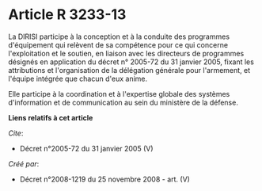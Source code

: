 # Article R 3233-13

La DIRISI participe à la conception et à la conduite des programmes d'équipement qui relèvent de sa compétence pour ce qui
concerne l'exploitation et le soutien, en liaison avec les directeurs de programmes désignés en application du décret n°
2005-72 du 31 janvier 2005, fixant les attributions et l'organisation de la délégation générale pour l'armement, et l'équipe
intégrée que chacun d'eux anime. 

Elle participe à la coordination et à l'expertise globale des systèmes d'information et de communication au sein du ministère
de la défense.

**Liens relatifs à cet article**

_Cite_:

  - Décret n°2005-72 du 31 janvier 2005 (V)

_Créé par_:

  - Décret n°2008-1219 du 25 novembre 2008 - art. (V)
